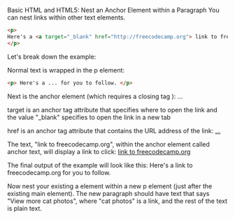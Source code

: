 Basic HTML and HTML5: Nest an Anchor Element within a Paragraph
You can nest links within other text elements.

```html
<p>
Here's a <a target="_blank" href="http://freecodecamp.org"> link to freecodecamp.org</a> for you to follow.
</p>
```

Let's break down the example:

Normal text is wrapped in the p element:
```html
<p> Here's a ... for you to follow. </p>
```
Next is the anchor element <a> (which requires a closing tag </a>):
<a> ... </a>

target is an anchor tag attribute that specifies where to open the link and the value "_blank" specifies to open the link in a new tab

href is an anchor tag attribute that contains the URL address of the link:
<a href="http://freecodecamp.org"> ... </a>

The text, "link to freecodecamp.org", within the anchor element called anchor text, will display a link to click:
<a href=" ... ">link to freecodecamp.org</a>

The final output of the example will look like this:
Here's a link to freecodecamp.org for you to follow.



Now nest your existing a element within a new p element (just after the existing main element). The new paragraph should have text that says "View more cat photos", where "cat photos" is a link, and the rest of the text is plain text.
